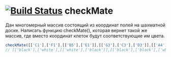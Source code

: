 [![Build Status](https://travis-ci.org/ivanStraltsou/code-wars.svg?branch=master)](https://travis-ci.org/ivanStraltsou/code-wars)
checkMate
================

Дан многомерный массив состоящий из координат полей на шахматной доске. Написать функцию checkMate(), которая вернет
такой же массив, где вместо координат клеток будут соответствующие им цвета.

```javascript
checkMate([['C1'],['F1'],[['B5'],['E1']],[['G3'],['C3'],['D3']],[['A4'],['H2']]]);
// [['black'],['white'],[['white'],['black']],[['black'],['black'],['white']],[['white'],['black']]]
```
